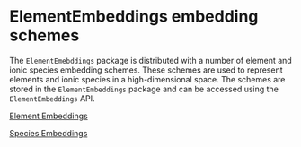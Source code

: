 # ElementEmbeddings embedding schemes

The `ElementEmebddings` package is distributed with a number of element and ionic species embedding schemes. These schemes are used to represent elements and ionic species in a high-dimensional space. The schemes are stored in the `ElementEmbeddings` package and can be accessed using the `ElementEmbeddings` API.

[Element Embeddings](element.md)

[Species Embeddings](species.md)